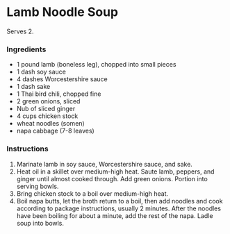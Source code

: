 # Lamb Noodle Soup

Serves 2.

### Ingredients

- 1 pound lamb (boneless leg), chopped into small pieces
- 1 dash soy sauce
- 4 dashes Worcestershire sauce
- 1 dash sake
- 1 Thai bird chili, chopped fine
- 2 green onions, sliced
- Nub of sliced ginger
- 4 cups chicken stock
- wheat noodles (somen)
- napa cabbage (7-8 leaves)

### Instructions

1. Marinate lamb in soy sauce, Worcestershire sauce, and sake.
2. Heat oil in a skillet over medium-high heat. Saute lamb, peppers, and ginger until almost cooked through. Add green onions. Portion into serving bowls.
3. Bring chicken stock to a boil over medium-high heat.
4. Boil napa butts, let the broth return to a boil, then add noodles and cook according to package instructions, usually 2 minutes. After the noodles have been boiling for about a minute, add the rest of the napa. Ladle soup into bowls.

